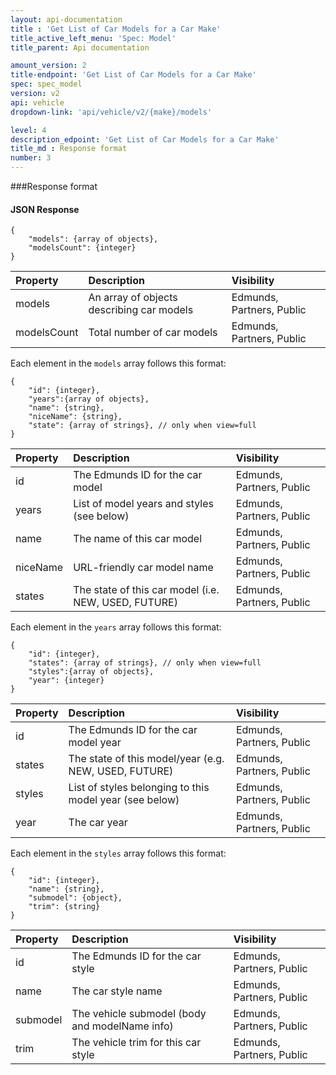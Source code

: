 ```yaml
---
layout: api-documentation
title : 'Get List of Car Models for a Car Make'
title_active_left_menu: 'Spec: Model'
title_parent: Api documentation

amount_version: 2
title-endpoint: 'Get List of Car Models for a Car Make'
spec: spec_model
version: v2
api: vehicle
dropdown-link: 'api/vehicle/v2/{make}/models'

level: 4
description_edpoint: 'Get List of Car Models for a Car Make'
title_md : Response format
number: 3
---
```


###Response format

#### JSON Response

	{
		"models": {array of objects},
		"modelsCount": {integer}
	}

| Property      | Description                                              | Visibility                |
|:--------------|:---------------------------------------------------------|:------------------------- |
| models   		| An array of objects describing car models                | Edmunds, Partners, Public |
| modelsCount 	| Total number of car models							   | Edmunds, Partners, Public |

Each element in the <code>models</code> array follows this format:

	{
		"id": {integer},
		"years":{array of objects},
		"name": {string},
		"niceName": {string},
		"state": {array of strings}, // only when view=full
	}
	
| Property      | Description                                              | Visibility                |
|:--------------|:---------------------------------------------------------|:------------------------- |
| id            | The Edmunds ID for the car model                         | Edmunds, Partners, Public |
| years         | List of model years and styles (see below)    		   | Edmunds, Partners, Public |
| name          | The name of this car model                               | Edmunds, Partners, Public |
| niceName      | URL-friendly car model name	                           | Edmunds, Partners, Public |
| states      	| The state of this car model (i.e. NEW, USED, FUTURE)     | Edmunds, Partners, Public |
	
Each element in the <code>years</code> array follows this format:

	{
		"id": {integer},
		"states": {array of strings}, // only when view=full
		"styles":{array of objects},
		"year": {integer}
	}

| Property      | Description                                                    | Visibility                |
|:--------------|:---------------------------------------------------------------|:------------------------- |
| id            | The Edmunds ID for the car model year                          | Edmunds, Partners, Public |
| states        | The state of this model/year (e.g. NEW, USED, FUTURE)       	 | Edmunds, Partners, Public |
| styles        | List of styles belonging to this model year (see below)    	 | Edmunds, Partners, Public |
| year	        | The car year											    	 | Edmunds, Partners, Public |
		
Each element in the <code>styles</code> array follows this format:

	{
		"id": {integer},
		"name": {string},
		"submodel": {object},
		"trim": {string}
	}
	
| Property      | Description                                                    | Visibility                |
|:--------------|:---------------------------------------------------------------|:------------------------- |
| id            | The Edmunds ID for the car style 		                         | Edmunds, Partners, Public |
| name	        | The car style name										     | Edmunds, Partners, Public |
| submodel      | The vehicle submodel (body and modelName info)                 | Edmunds, Partners, Public |
| trim      	| The vehicle trim for this car style 			                 | Edmunds, Partners, Public |
